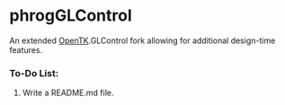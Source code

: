 phrogGLControl
======

An extended [OpenTK](https://opentk.github.io/).GLControl fork allowing for additional design-time features.

### To-Do List:
   1. Write a README.md file.
